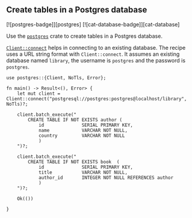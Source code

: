 ## Create tables in a Postgres database

[![postgres-badge]][postgres] [![cat-database-badge]][cat-database]

Use the [`postgres`] crate to create tables in a Postgres database.

[`Client::connect`] helps in connecting to an existing database. The recipe uses a URL string format with `Client::connect`. It assumes an existing database named `library`, the username is `postgres` and the password is `postgres`.

```rust,edition2018,no_run
use postgres::{Client, NoTls, Error};

fn main() -> Result<(), Error> {
    let mut client = Client::connect("postgresql://postgres:postgres@localhost/library", NoTls)?;
    
    client.batch_execute("
        CREATE TABLE IF NOT EXISTS author (
            id              SERIAL PRIMARY KEY,
            name            VARCHAR NOT NULL,
            country         VARCHAR NOT NULL
            )
    ")?;

    client.batch_execute("
        CREATE TABLE IF NOT EXISTS book  (
            id              SERIAL PRIMARY KEY,
            title           VARCHAR NOT NULL,
            author_id       INTEGER NOT NULL REFERENCES author
            )
    ")?;

    Ok(())

}
```

[`postgres`]: https://docs.rs/postgres/0.17.2/postgres/
[`Client::connect`]: https://docs.rs/postgres/0.17.2/postgres/struct.Client.html#method.connect
